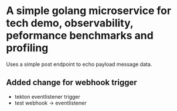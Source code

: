 # A simple golang microservice for tech demo, observability, peformance benchmarks and profiling

Uses a simple post endpoint to echo payload message data.

## Added change for webhook trigger
- tekton eventlistener trigger
- test webhook -> eventlistener

